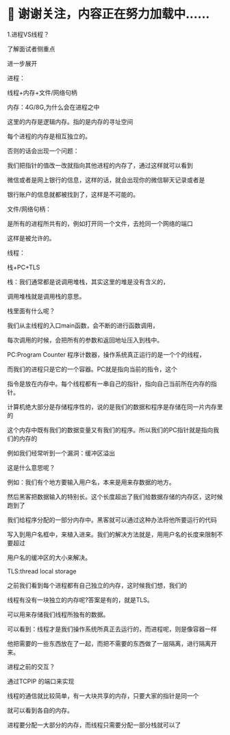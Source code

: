 # :mega: 谢谢关注，内容正在努力加载中...... #
1.进程VS线程？

了解面试者侧重点

进一步展开

进程：

线程+内存+文件/网络句柄

内存：4G/8G,为什么会在进程之中

这里的内存是逻辑内存。指的是内存的寻址空间

每个进程的内存是相互独立的。

否则的话会出现一个问题：

我们把指针的值改一改就指向其他进程的内存了，通过这样就可以看到

微信或者是网上银行的信息，这样的话，就会出现你的微信聊天记录或者是

银行账户的信息就都被找到了，这样是不可能的。

文件/网络句柄：

是所有的进程所共有的，例如打开同一个文件，去抢同一个网络的端口

这样是被允许的。

线程：

栈+PC+TLS

栈：我们通常都是说调用堆栈，其实这里的堆是没有含义的，

调用堆栈就是调用栈的意思。

栈里面有什么呢？

我们从主线程的入口main函数，会不断的进行函数调用，

每次调用的时候，会把所有的参数和返回地址压入到栈中。

PC:Program Counter 程序计数器，操作系统真正运行的是一个个的线程，

而我们的进程只是它的一个容器。PC就是指向当前的指令，这个

指令是放在内存中。每个线程都有一串自己的指针，指向自己当前所在内存的指针。

计算机绝大部分是存储程序性的，说的是我们的数据和程序是存储在同一片内存里的

这个内存中既有我们的数据变量又有我们的程序。所以我们的PC指针就是指向我们的内存的

例如我们经常听到一个漏洞：缓冲区溢出

这是什么意思呢？

例如：我们有个地方要输入用户名，本来是用来存数据的地方。

然后黑客把数据输入的特别长。这个长度超出了我们给数据存储的内存区，这时候跑到了

我们给程序分配的一部分内存中。黑客就可以通过这种办法将他所要运行的代码

写入到用户名框中，来植入进来。我们的解决方法就是，用用户名的长度来限制不要超过

用户名的缓冲区的大小来解决。

TLS:thread local storage

之前我们看到每个进程都有自己独立的内存，这时候我们想，我们的

线程有没有一块独立的内存呢?答案是有的，就是TLS。

可以用来存储我们线程所独有的数据。

可以看到：线程才是我们操作系统所真正去运行的，而进程呢，则是像容器一样

他把需要的一些东西放在了一起，而把不需要的东西做了一层隔离，进行隔离开来。

进程之前的交互？

通过TCPIP 的端口来实现

线程的通信就比较简单，有一大块共享的内存，只要大家的指针是同一个

就可以看到各自的内存。

进程要分配一大部分的内存，而线程只需要分配一部分栈就可以了 
